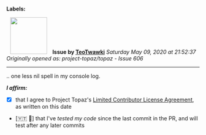 **Labels:**



<a href="https://github.com/TeoTwawki"><img src="https://avatars0.githubusercontent.com/u/6871475?v=4" width="96" height="96" hspace="10"></img></a> **Issue by [TeoTwawki](https://github.com/TeoTwawki)**
_Saturday May 09, 2020 at 21:52:37_
_Originally opened as: project-topaz/topaz - Issue 606_

----

.. one less nil spell in my console log.

<!-- place 'x' mark between square [] brackets to affirm: -->
**_I affirm:_**
- [x] that I agree to Project Topaz's [Limited Contributor License Agreement](http://project-topaz.com/blob/release/CONTRIBUTOR_AGREEMENT.md), as written on this date
- [:mayotte:  :bee:] that I've _tested my code_ since the last commit in the PR, and will test after any later commits


